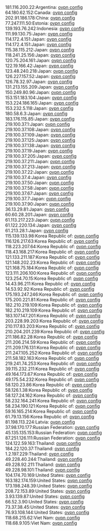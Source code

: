 181.116.200.22:Argentina: [ovpn config](vpn/181_116_200_22.ovpn)  
64.180.62.152:Canada: [ovpn config](vpn/64_180_62_152.ovpn)  
202.91.186.178:China: [ovpn config](vpn/202_91_186_178.ovpn)  
77.247.111.50:Estonia: [ovpn config](vpn/77_247_111_50.ovpn)  
139.193.76.242:Indonesia: [ovpn config](vpn/139_193_76_242.ovpn)  
111.99.130.75:Japan: [ovpn config](vpn/111_99_130_75.ovpn)  
114.172.4.151:Japan: [ovpn config](vpn/114_172_4_151.ovpn)  
114.172.4.151:Japan: [ovpn config](vpn/114_172_4_151.ovpn)  
115.38.115.212:Japan: [ovpn config](vpn/115_38_115_212.ovpn)  
118.241.25.156:Japan: [ovpn config](vpn/118_241_25_156.ovpn)  
120.75.204.161:Japan: [ovpn config](vpn/120_75_204_161.ovpn)  
122.19.166.42:Japan: [ovpn config](vpn/122_19_166_42.ovpn)  
123.48.240.218:Japan: [ovpn config](vpn/123_48_240_218.ovpn)  
126.227.157.52:Japan: [ovpn config](vpn/126_227_157_52.ovpn)  
126.78.32.97:Japan: [ovpn config](vpn/126_78_32_97.ovpn)  
131.213.155.209:Japan: [ovpn config](vpn/131_213_155_209.ovpn)  
150.249.80.96:Japan: [ovpn config](vpn/150_249_80_96.ovpn)  
153.151.183.104:Japan: [ovpn config](vpn/153_151_183_104.ovpn)  
153.224.186.165:Japan: [ovpn config](vpn/153_224_186_165.ovpn)  
153.232.5.118:Japan: [ovpn config](vpn/153_232_5_118.ovpn)  
180.58.6.3:Japan: [ovpn config](vpn/180_58_6_3.ovpn)  
183.176.115.85:Japan: [ovpn config](vpn/183_176_115_85.ovpn)  
219.100.37.1:Japan: [ovpn config](vpn/219_100_37_1.ovpn)  
219.100.37.108:Japan: [ovpn config](vpn/219_100_37_108.ovpn)  
219.100.37.109:Japan: [ovpn config](vpn/219_100_37_109.ovpn)  
219.100.37.125:Japan: [ovpn config](vpn/219_100_37_125.ovpn)  
219.100.37.138:Japan: [ovpn config](vpn/219_100_37_138.ovpn)  
219.100.37.19:Japan: [ovpn config](vpn/219_100_37_19.ovpn)  
219.100.37.205:Japan: [ovpn config](vpn/219_100_37_205.ovpn)  
219.100.37.211:Japan: [ovpn config](vpn/219_100_37_211.ovpn)  
219.100.37.213:Japan: [ovpn config](vpn/219_100_37_213.ovpn)  
219.100.37.22:Japan: [ovpn config](vpn/219_100_37_22.ovpn)  
219.100.37.4:Japan: [ovpn config](vpn/219_100_37_4.ovpn)  
219.100.37.50:Japan: [ovpn config](vpn/219_100_37_50.ovpn)  
219.100.37.58:Japan: [ovpn config](vpn/219_100_37_58.ovpn)  
219.100.37.67:Japan: [ovpn config](vpn/219_100_37_67.ovpn)  
219.100.37.7:Japan: [ovpn config](vpn/219_100_37_7.ovpn)  
219.100.37.90:Japan: [ovpn config](vpn/219_100_37_90.ovpn)  
36.13.29.81:Japan: [ovpn config](vpn/36_13_29_81.ovpn)  
60.60.28.201:Japan: [ovpn config](vpn/60_60_28_201.ovpn)  
61.113.217.223:Japan: [ovpn config](vpn/61_113_217_223.ovpn)  
61.122.220.134:Japan: [ovpn config](vpn/61_122_220_134.ovpn)  
61.213.28.1:Japan: [ovpn config](vpn/61_213_28_1.ovpn)  
115.139.133.98:Korea Republic of: [ovpn config](vpn/115_139_133_98.ovpn)  
116.126.217.63:Korea Republic of: [ovpn config](vpn/116_126_217_63.ovpn)  
118.223.207.64:Korea Republic of: [ovpn config](vpn/118_223_207_64.ovpn)  
118.43.168.217:Korea Republic of: [ovpn config](vpn/118_43_168_217.ovpn)  
121.133.211.187:Korea Republic of: [ovpn config](vpn/121_133_211_187.ovpn)  
121.148.202.23:Korea Republic of: [ovpn config](vpn/121_148_202_23.ovpn)  
121.168.75.184:Korea Republic of: [ovpn config](vpn/121_168_75_184.ovpn)  
123.111.206.100:Korea Republic of: [ovpn config](vpn/123_111_206_100.ovpn)  
123.254.70.15:Korea Republic of: [ovpn config](vpn/123_254_70_15.ovpn)  
14.43.96.211:Korea Republic of: [ovpn config](vpn/14_43_96_211.ovpn)  
14.53.92.92:Korea Republic of: [ovpn config](vpn/14_53_92_92.ovpn)  
175.193.247.246:Korea Republic of: [ovpn config](vpn/175_193_247_246.ovpn)  
175.200.221.81:Korea Republic of: [ovpn config](vpn/175_200_221_81.ovpn)  
182.210.219.109:Korea Republic of: [ovpn config](vpn/182_210_219_109.ovpn)  
182.210.219.109:Korea Republic of: [ovpn config](vpn/182_210_219_109.ovpn)  
183.107.147.201:Korea Republic of: [ovpn config](vpn/183_107_147_201.ovpn)  
203.228.99.203:Korea Republic of: [ovpn config](vpn/203_228_99_203.ovpn)  
210.117.83.203:Korea Republic of: [ovpn config](vpn/210_117_83_203.ovpn)  
210.204.201.239:Korea Republic of: [ovpn config](vpn/210_204_201_239.ovpn)  
211.186.82.28:Korea Republic of: [ovpn config](vpn/211_186_82_28.ovpn)  
211.206.214.59:Korea Republic of: [ovpn config](vpn/211_206_214_59.ovpn)  
211.209.176.131:Korea Republic of: [ovpn config](vpn/211_209_176_131.ovpn)  
211.247.105.252:Korea Republic of: [ovpn config](vpn/211_247_105_252.ovpn)  
211.58.182.163:Korea Republic of: [ovpn config](vpn/211_58_182_163.ovpn)  
219.241.74.253:Korea Republic of: [ovpn config](vpn/219_241_74_253.ovpn)  
39.115.232.211:Korea Republic of: [ovpn config](vpn/39_115_232_211.ovpn)  
49.164.173.67:Korea Republic of: [ovpn config](vpn/49_164_173_67.ovpn)  
49.175.54.232:Korea Republic of: [ovpn config](vpn/49_175_54_232.ovpn)  
58.120.23.86:Korea Republic of: [ovpn config](vpn/58_120_23_86.ovpn)  
58.126.1.38:Korea Republic of: [ovpn config](vpn/58_126_1_38.ovpn)  
58.127.24.162:Korea Republic of: [ovpn config](vpn/58_127_24_162.ovpn)  
58.232.164.241:Korea Republic of: [ovpn config](vpn/58_232_164_241.ovpn)  
58.234.190.121:Korea Republic of: [ovpn config](vpn/58_234_190_121.ovpn)  
59.16.165.214:Korea Republic of: [ovpn config](vpn/59_16_165_214.ovpn)  
61.79.13.156:Korea Republic of: [ovpn config](vpn/61_79_13_156.ovpn)  
81.198.113.224:Latvia: [ovpn config](vpn/81_198_113_224.ovpn)  
37.98.170.177:Russian Federation: [ovpn config](vpn/37_98_170_177.ovpn)  
45.135.135.153:Russian Federation: [ovpn config](vpn/45_135_135_153.ovpn)  
87.251.126.111:Russian Federation: [ovpn config](vpn/87_251_126_111.ovpn)  
124.122.59.163:Thailand: [ovpn config](vpn/124_122_59_163.ovpn)  
184.22.120.37:Thailand: [ovpn config](vpn/184_22_120_37.ovpn)  
1.2.197.229:Thailand: [ovpn config](vpn/1_2_197_229.ovpn)  
49.228.40.244:Thailand: [ovpn config](vpn/49_228_40_244.ovpn)  
49.228.92.211:Thailand: [ovpn config](vpn/49_228_92_211.ovpn)  
49.228.98.101:Thailand: [ovpn config](vpn/49_228_98_101.ovpn)  
104.174.70.169:United States: [ovpn config](vpn/104_174_70_169.ovpn)  
163.182.174.159:United States: [ovpn config](vpn/163_182_174_159.ovpn)  
173.198.248.39:United States: [ovpn config](vpn/173_198_248_39.ovpn)  
208.72.153.89:United States: [ovpn config](vpn/208_72_153_89.ovpn)  
3.93.139.87:United States: [ovpn config](vpn/3_93_139_87.ovpn)  
66.52.3.90:United States: [ovpn config](vpn/66_52_3_90.ovpn)  
73.37.38.45:United States: [ovpn config](vpn/73_37_38_45.ovpn)  
76.93.108.144:United States: [ovpn config](vpn/76_93_108_144.ovpn)  
118.68.215.62:Viet Nam: [ovpn config](vpn/118_68_215_62.ovpn)  
118.68.9.105:Viet Nam: [ovpn config](vpn/118_68_9_105.ovpn)  
